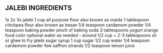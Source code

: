 
## JALEBI INGREDIENTS
  
1x
2x
3x
jalebi
1 cup all purpose flour also known as maida
1 tablespoon chickpea flour also known as besan
1/4 teaspoon cardamom powder
1/4 teaspoon baking powder
pinch of baking soda
3 tablespoons yogurt
orange food color optional
water as needed - around 1/2 cup + 2-3 tablespoons
oil or ghee to fry jalebi
sugar syrup
1 cup sugar
1/2 cup water
1/4 teaspoon cardamom powder
few saffron strands
1/2 teaspoon lemon juice
